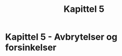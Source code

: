 ﻿---
title: Kapittel 5
parent: Offisielle spilleregler for volleyball
---
 
# Kapittel 5 - Avbrytelser og forsinkelser

